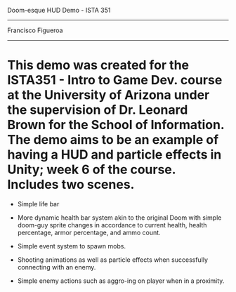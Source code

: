 Doom-esque HUD Demo - ISTA 351
________________________________________________
Francisco Figueroa
________________________________________________
This demo was created for the ISTA351 - Intro to Game Dev.
course at the University of Arizona under the supervision of
Dr. Leonard Brown for the School of Information. The demo
aims to be an example of having a HUD and particle effects 
in Unity; week 6 of the course. Includes two scenes.
================================================

* Simple life bar

* More dynamic health bar system akin to the original Doom
with simple doom-guy sprite changes in accordance to current
health, health percentage, armor percentage, and ammo count.

* Simple event system to spawn mobs.

* Shooting animations as well as particle effects when 
successfully connecting with an enemy.

* Simple enemy actions such as aggro-ing on player when in a
proximity.
